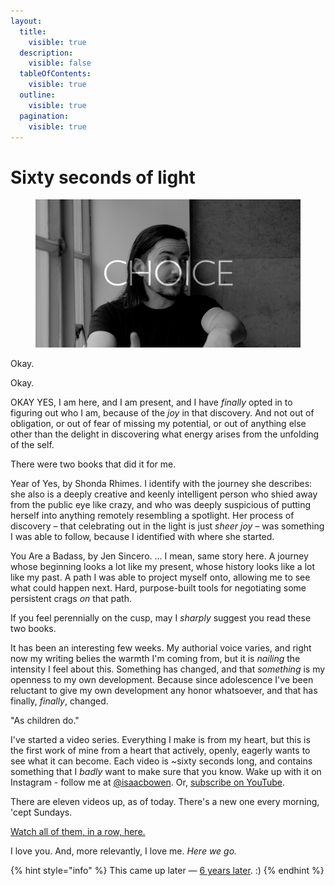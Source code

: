 ```yaml
---
layout:
  title:
    visible: true
  description:
    visible: false
  tableOfContents:
    visible: true
  outline:
    visible: true
  pagination:
    visible: true
---
```


# Sixty seconds of light

<figure><img src="../.gitbook/assets/image-asset (1).png" alt=""><figcaption></figcaption></figure>

Okay.

Okay.

OKAY YES, I am here, and I am present, and I have _finally_ opted in to figuring out who I am, because of the _joy_ in that discovery. And not out of obligation, or out of fear of missing my potential, or out of anything else other than the delight in discovering what energy arises from the unfolding of the self.

There were two books that did it for me.

Year of Yes, by Shonda Rhimes. I identify with the journey she describes: she also is a deeply creative and keenly intelligent person who shied away from the public eye like crazy, and who was deeply suspicious of putting herself into anything remotely resembling a spotlight. Her process of discovery – that celebrating out in the light is just _sheer joy_ – was something I was able to follow, because I identified with where she started.

You Are a Badass, by Jen Sincero. ... I mean, same story here. A journey whose beginning looks a lot like my present, whose history looks like a lot like my past. A path I was able to project myself onto, allowing me to see what could happen next. Hard, purpose-built tools for negotiating some persistent crags _on_ that path.

If you feel perennially on the cusp, may I _sharply_ suggest you read these two books.

It has been an interesting few weeks. My authorial voice varies, and right now my writing belies the warmth I'm coming from, but it is _nailing_ the intensity I feel about this. Something has changed, and that _something_ is my openness to my own development. Because since adolescence I've been reluctant to give my own development any honor whatsoever, and that has finally, _finally_, changed.

"As children do."

I've started a video series. Everything I make is from my heart, but this is the first work of mine from a heart that actively, openly, eagerly wants to see what it can become. Each video is \~sixty seconds long, and contains something that I _badly_ want to make sure that you know. Wake up with it on Instagram - follow me at [@isaacbowen](https://www.instagram.com/isaacbowen/). Or, [subscribe on YouTube](https://www.youtube.com/channel/UCba1OBRp8oRX75jCMostsaw).

There are eleven videos up, as of today. There's a new one every morning, 'cept Sundays.

[Watch all of them, in a row, here.](https://www.youtube.com/watch?v=iRIJyuwLaPQ\&list=PL7Rfo9oMsPZCKsLDFGY7MlsEeGhKU1mzi)

I love you. And, more relevantly, I love me. _Here we go._

{% hint style="info" %}
This came up later — [6 years later](../2024/10/22/). :)
{% endhint %}

